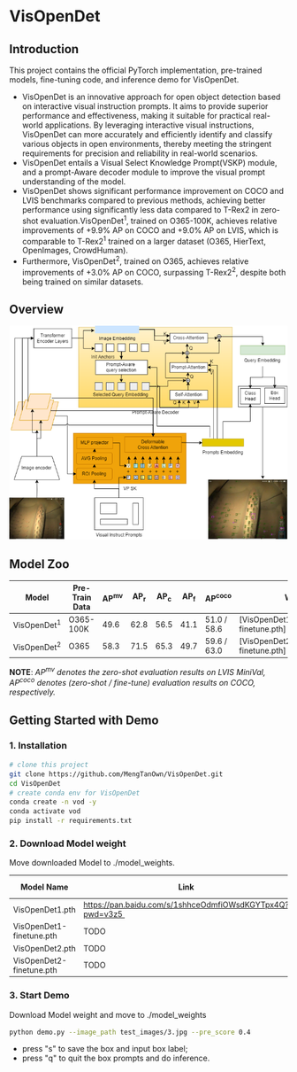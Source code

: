 # VisOpenDet



##  Introduction
This project contains the official PyTorch implementation, pre-trained models, fine-tuning code, and inference demo for VisOpenDet.
* VisOpenDet is an innovative approach for open object detection based on interactive visual instruction prompts. It aims to provide superior performance and effectiveness, making it suitable for practical real-world applications. By leveraging interactive visual instructions, VisOpenDet can more accurately and efficiently identify and classify various objects in open environments, thereby meeting the stringent requirements for precision and reliability in real-world scenarios.
* VisOpenDet entails a Visual Select Knowledge Prompt(VSKP) module, and a prompt-Aware decoder module to improve the visual prompt understanding of the model.
* VisOpenDet shows significant performance improvement on COCO and LVIS benchmarks compared to previous methods, achieving better performance using significantly less data compared to T-Rex2 in zero-shot evaluation.VisOpenDet<sup>1</sup>, trained on O365-100K, achieves relative improvements of +9.9\% AP on COCO and +9.0\% AP on LVIS, which is comparable to T-Rex2<sup>1</sup> trained on a larger dataset (O365, HierText, OpenImages, CrowdHuman).
* Furthermore, VisOpenDet<sup>2</sup>, trained on O365, achieves relative improvements of +3.0\% AP on COCO, surpassing T-Rex2<sup>2</sup>, despite both being trained on similar datasets.

## Overview

<img src="dataset/VisOpenDet_framework.png" width="800">

## Model Zoo
| Model    | Pre-Train Data  | AP<sup>mv</sup> | AP<sub>r</sub>  | AP<sub>c</sub>  | AP<sub>f</sub>  | AP<sup>coco</sup> | Weights |
| -------- | --------------- | ---- | ---- | ---- | ---- | --------- | ------- |
| VisOpenDet<sup>1</sup> | O365-100K   | 49.6 | 62.8 | 56.5 | 41.1 | 51.0 / 58.6 |  [VisOpenDet1.pth/VisOpenDet1-finetune.pth] |
| VisOpenDet<sup>2</sup> | O365 | 58.3 | 71.5 | 65.3 | 49.7 | 59.6 / 63.0 |   [VisOpenDet2.pth/VisOpenDet2-finetune.pth]  |

 **NOTE**: *AP<sup>mv</sup> denotes the zero-shot evaluation results on LVIS MiniVal,  AP<sup>coco</sup> denotes (zero-shot / fine-tune) evaluation results on COCO, respectively.*



## Getting Started with Demo
### 1. Installation
```bash
# clone this project
git clone https://github.com/MengTanOwn/VisOpenDet.git
cd VisOpenDet
# create conda env for VisOpenDet
conda create -n vod -y
conda activate vod
pip install -r requirements.txt
```
### 2. Download Model weight
Move downloaded Model to ./model_weights. 

|Model Name|Link|Extraction code|
|---|---|---|
|VisOpenDet1.pth|https://pan.baidu.com/s/1shhceOdmfiOWsdKGYTpx4Q?pwd=v3z5 |v3z5|
|VisOpenDet1-finetune.pth|TODO|--|
|VisOpenDet2.pth|TODO|--|
|VisOpenDet2-finetune.pth|TODO|--|
### 3. Start Demo
Download Model weight and move to ./model_weights
```bash
python demo.py --image_path test_images/3.jpg --pre_score 0.4
```
* press "s" to save the box and input box label;
* press "q" to quit the box prompts and do inference.
